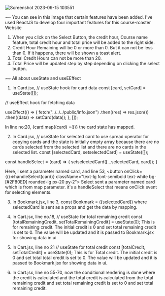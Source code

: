 
![Screenshot 2023-09-15 103551](https://github.com/programming-hero-web-course2/my-course-roster-anfal11/assets/98157911/40560453-5145-4e1e-b723-735e4966b5cf)

~~ You can see in this image that certain features have been added. I've used ReactJS to develop four important features for this course-roaster Website

1. When you click on the Select Button, the credit hour, Course name feature, total credit hour and total price will be added to the right side.
2. Credit Hour Remaining will be 0 or more than 0. But it can not be less than 0. If it happens, there will be shown a toast alert.
3. Total Credit Hours can not be more than 20.
4. Total Price will be updated step by step depending on clicking the select button.


~~ All about useState and useEEffect

1. In Card.jsx,
  // useState hook for card data
  const [card, setCard] = useState([]);
  
  // useEffect hook for fetching data
  
  useEffect(() => {
    fetch("../../../public/info.json")
      .then((res) => res.json())
      .then((data) => setCard(data));
  }, []);

  In line no:20, 
  {card.map((card) =())} the card state has mapped.

2. In Card.jsx,
  // useState for selected card to use spread operator for copying cards and the state is initially empty array because there are no cards selected from the selected list and there are no cards in the selected list.
  const [selectedCard, setselectedCard] = useState([]);

  
  const handleSelect = (card) => {
    setselectedCard([...selectedCard, card]); 
  }

  Here, I sent a parameter named card, and line 53, 
  <button onClick={()=>handleSelect(card)} className="text-lg font-semibold text-white bg-[#2F80ED] rounded-lg px-20 py-2"> Select</button>
  sent a parameter named card which is from map parameter. it's a handleSelect that means onClick event for selecting elements.

3. In Bookmark.jsx, line 3,
const Bookmark = ({selectedCard}) where selectedCard is sent as a props and get the data by mapping.

4. In Cart.jsx, line no.18,
   // useState for total remaining credit
  const [totalRemainingCredit, setTotalRemainingCredit] = useState(0);
  This is for remaining credit. The initial credit is 0 and set total remaining credit is set to 0. The value will be updated and it is passed to Bookmark.jsx for showing data in ui

5. In Cart.jsx, line no 21
 // useState for total credit
  const [totalCredit, setTotalCredit] = useState(0); 
  This is for Total credit. The initial credit is 0 and set total total credit is set to 0. The value will be updated and it is passed to Bookmark.jsx for showing data in ui. 

6. In Cart.jsx, line no 55-70,
now the conditional rendering is done where the credit is calculated and the total credit is calculated from the total remaining credit and set total remaining credit is set to 0 and set total remaining credit.


